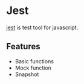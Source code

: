 # Jest
[jest](https://facebook.github.io/jest/) is test tool for javascript.

## Features
- Basic functions
- Mock function
- Snapshot
